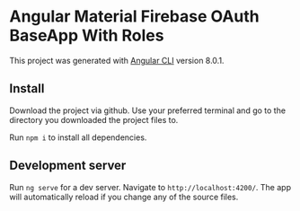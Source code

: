 # Angular Material Firebase OAuth BaseApp With Roles

This project was generated with [Angular CLI](https://github.com/angular/angular-cli) version 8.0.1.


## Install
Download the project via github. Use your preferred terminal and go to the directory you downloaded the project files to.

Run `npm i` to install all dependencies.

## Development server
Run `ng serve` for a dev server. Navigate to `http://localhost:4200/`. The app will automatically reload if you change any of the source files.
